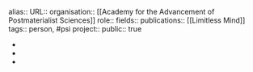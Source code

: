 alias::
URL::
organisation:: [[Academy for the Advancement of Postmaterialist Sciences]] 
role::
fields:: 
publications:: [[Limitless Mind]] 
tags:: person, #psi 
project::
public:: true

-
-
-